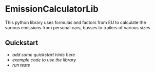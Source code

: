 # EmissionCalculatorLib

This python library uses formulas and factors from EU to calculate the various emissions from personal cars, busses to trailers of various sizes


## Quickstart

- _add some quickstart hints here_
- _example code to use the library_
- _run tests_
